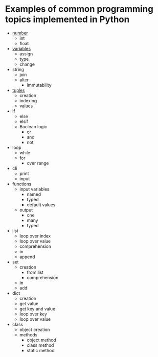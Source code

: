 # Examples of common programming topics implemented in Python

- [number]( https://github.com/jacomago/invent_with_python/blob/5cc0c9713a1db728769fecda142a024b30291b3a/examples/test_numbers.py)
  - int
  - float
- [variables]( https://github.com/jacomago/invent_with_python/blob/5cc0c9713a1db728769fecda142a024b30291b3a/examples/test_variables.py)
  - assign
  - type
  - change
- string
  - join
  - alter
    - immutability
- [tuples]( https://github.com/jacomago/invent_with_python/blob/5cc0c9713a1db728769fecda142a024b30291b3a/examples/test_tuples.py)
  - creation
  - indexing
  - values
- if
  - else
  - elsif
  - Boolean logic
    - or
    - and
    - not
- loop
  - while
  - for
    - over range
- cli
  - print
  - input
- functions
  - input variables
    - named
    - typed
    - default values
  - output
    - one
    - many
    - typed
- list
  - loop over index
  - loop over value
  - comprehension
  - in
  - append
- set
  - creation
    - from list
    - comprehension
  - in
  - add
- dict
  - creation
  - get value
  - get key and value
  - loop over key
  - loop over value
- class
  - object creation
  - methods
    - object method
    - class method
    - static method

